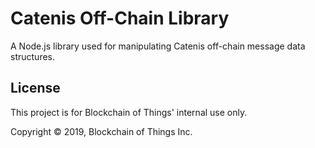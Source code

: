 # Catenis Off-Chain Library

A Node.js library used for manipulating Catenis off-chain message data structures.

## License

This project is for Blockchain of Things' internal use only.

Copyright © 2019, Blockchain of Things Inc.
